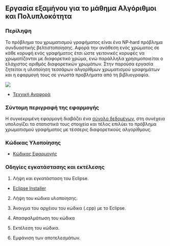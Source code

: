 ## Εργασία εξαμήνου για το μάθημα Αλγόριθμοι και Πολυπλοκότητα



### Περίληψη

Το πρόβλημα του χρωματισμού γραφήματος είναι ένα NP‐hard πρόβλημα συνδυαστικής βελτιστοποίησης. Αφορά την ανάθεση ενός χρώματος σε κάθε κορυφή ενός γραφήματος έτσι ώστε γειτονικές κορυφές να χρωματίζονται με διαφορετικό χρώμα, ενώ παράλληλα χρησιμοποιείται ο ελάχιστος αριθμός διαφορετικών χρωμάτων. Στην παρούσα εργασία ζητείται η υλοποίηση τεσσάρων αλγορίθμων χρωματισμού γραφημάτων και η εφαρμογή τους σε γνωστά προβλήματα από τη βιβλιογραφία.

![](https://www.mathworks.com/matlabcentral/mlc-downloads/downloads/submissions/19218/versions/1/previews/matgraph/samples/html/coloring_01.PNG)


* [Τεχνική Αναφορά](./doc)

### Σύντομη περιγραφή της εφαρμογής

Η συγκεκριμένη εφαρμογή διαβάζει ένα [σύνολο δεδομένων](./toronto-dataset), στη συνέχεια υπολογίζει τα στατιστικά τους στοιχεία και τέλος επιλύει το πρόβλημα χρωματισμού γραφήματος με τέσσερις διαφορετικούς αλγορίθμους.

### Κώδικας Υλοποίησης

* [Κώδικας Εφαρμογής](./src)

### Οδηγίες εγκατάστασης και εκτέλεσης

1. Λήψη και εγκατάσταση του Eclipse.

* [Eclipse Installer](https://www.eclipse.org/downloads/packages/)

2. Λήψη του κώδικα υλοποίησης.

3. Άνοιγμα του αρχέιου του κώδικα (.cpp) με το Eclipse.

4. Απασφαλμάτωση του κώδικα

5. Εκτέλεση του κώδικα.

6. Εμφάνιση των αποτελεσμάτων.